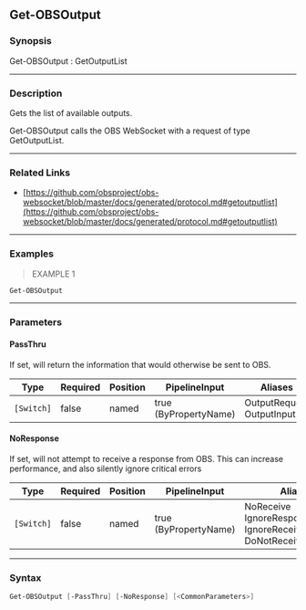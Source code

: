 Get-OBSOutput
-------------




### Synopsis
Get-OBSOutput : GetOutputList



---


### Description

Gets the list of available outputs.


Get-OBSOutput calls the OBS WebSocket with a request of type GetOutputList.



---


### Related Links
* [https://github.com/obsproject/obs-websocket/blob/master/docs/generated/protocol.md#getoutputlist](https://github.com/obsproject/obs-websocket/blob/master/docs/generated/protocol.md#getoutputlist)





---


### Examples
> EXAMPLE 1

```PowerShell
Get-OBSOutput
```


---


### Parameters
#### **PassThru**

If set, will return the information that would otherwise be sent to OBS.






|Type      |Required|Position|PipelineInput        |Aliases                      |
|----------|--------|--------|---------------------|-----------------------------|
|`[Switch]`|false   |named   |true (ByPropertyName)|OutputRequest<br/>OutputInput|



#### **NoResponse**

If set, will not attempt to receive a response from OBS.
This can increase performance, and also silently ignore critical errors






|Type      |Required|Position|PipelineInput        |Aliases                                                                |
|----------|--------|--------|---------------------|-----------------------------------------------------------------------|
|`[Switch]`|false   |named   |true (ByPropertyName)|NoReceive<br/>IgnoreResponse<br/>IgnoreReceive<br/>DoNotReceiveResponse|





---


### Syntax
```PowerShell
Get-OBSOutput [-PassThru] [-NoResponse] [<CommonParameters>]
```
